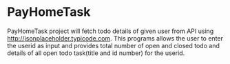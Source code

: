 # PayHomeTask

PayHomeTask project will fetch todo details of given user from API using http://jsonplaceholder.typicode.com.
This programs allows the user to enter the userid as input and provides total number of open and closed todo and details 
of all open todo task(title and id number) for the userid. 
